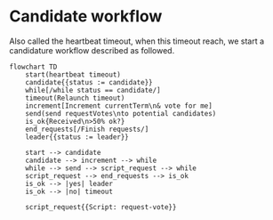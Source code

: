 # Candidate workflow

Also called the heartbeat timeout, when this timeout reach, we start a candidature workflow described as followed.

```mermaid
flowchart TD
    start(heartbeat timeout)
    candidate{{status := candidate}}
    while[/while status == candidate/]
    timeout(Relaunch timeout)
    increment[Increment currentTerm\n& vote for me]
    send(send requestVotes\nto potential candidates)
    is_ok{Received\n>50% ok?}
    end_requests[/Finish requests/]
    leader{{status := leader}}

    start --> candidate
    candidate --> increment --> while
    while --> send --> script_request --> while
    script_request --> end_requests --> is_ok
    is_ok --> |yes| leader
    is_ok --> |no| timeout

    script_request{{Script: request-vote}}
```
